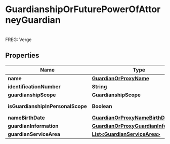 

# GuardianshipOrFuturePowerOfAttorneyGuardian

<br>FREG: Verge

## Properties

| Name | Type | Description | Notes |
|------------ | ------------- | ------------- | -------------|
|**name** | [**GuardianOrProxyName**](GuardianOrProxyName.md) |  |  [optional] |
|**identificationNumber** | **String** | &lt;br&gt;FREG: FoedselsEllerDNummer |  [optional] |
|**guardianshipScope** | **GuardianshipScope** | &lt;br&gt;FREG: Vergemaalsomfang |  [optional] |
|**isGuardianshipInPersonalScope** | **Boolean** | &lt;br&gt;FREG: OmfangetErInnenPersonligOmraade |  [optional] |
|**nameBirthDate** | [**GuardianOrProxyNameBirthDate**](GuardianOrProxyNameBirthDate.md) |  |  [optional] |
|**guardianInformation** | [**GuardianOrProxyGuardianInformation**](GuardianOrProxyGuardianInformation.md) |  |  [optional] |
|**guardianServiceArea** | [**List&lt;GuardianServiceArea&gt;**](GuardianServiceArea.md) | &lt;br&gt;FREG: VergeTjenesteomraade |  [optional] |



